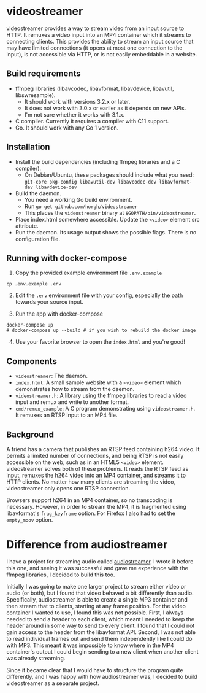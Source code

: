 # videostreamer
videostreamer provides a way to stream video from an input source to HTTP.
It remuxes a video input into an MP4 container which it streams to
connecting clients. This provides the ability to stream an input source
that may have limited connections (it opens at most one connection to the
input), is not accessible via HTTP, or is not easily embeddable in a
website.


## Build requirements
* ffmpeg libraries (libavcodec, libavformat, libavdevice, libavutil,
  libswresample).
  * It should work with versions 3.2.x or later.
  * It does not work with 3.0.x or earlier as it depends on new APIs.
  * I'm not sure whether it works with 3.1.x.
* C compiler. Currently it requires a compiler with C11 support.
* Go. It should work with any Go 1 version.


## Installation
* Install the build dependencies (including ffmpeg libraries and a C
  compiler).
  * On Debian/Ubuntu, these packages should include what you need:
    `git-core pkg-config libavutil-dev libavcodec-dev libavformat-dev
    libavdevice-dev`
* Build the daemon.
  * You need a working Go build environment.
  * Run `go get github.com/horgh/videostreamer`
  * This places the `videostreamer` binary at `$GOPATH/bin/videostreamer`.
* Place index.html somewhere accessible. Update the `<video>` element src
  attribute.
* Run the daemon. Its usage output shows the possible flags. There is no
  configuration file.

## Running with docker-compose

1. Copy the provided example environment file `.env.example`
```shell
cp .env.example .env
```
2. Edit the `.env` environment file with your config, especially the path towards your source input.

3. Run the app with docker-compose
```shell
docker-compose up
# docker-compose up --build # if you wish to rebuild the docker image
```

4. Use your favorite browser to open the `index.html` and you're good!

## Components
* `videostreamer`: The daemon.
* `index.html`: A small sample website with a `<video>` element which
  demonstrates how to stream from the daemon.
* `videostreamer.h`: A library using the ffmpeg libraries to read a video
  input and remux and write to another format.
* `cmd/remux_example`: A C program demonstrating using `videostreamer.h`.
  It remuxes an RTSP input to an MP4 file.


## Background
A friend has a camera that publishes an RTSP feed containing h264 video. It
permits a limited number of connections, and being RTSP is not easily
accessible on the web, such as in an HTML5 `<video>` element. videostreamer
solves both of these problems. It reads the RTSP feed as input, remuxes the
h264 video into an MP4 container, and streams it to HTTP clients. No matter
how many clients are streaming the video, videostreamer only opens one RTSP
connection.

Browsers support h264 in an MP4 container, so no transcoding is necessary.
However, in order to stream the MP4, it is fragmented using libavformat's
`frag_keyframe` option. For Firefox I also had to set the `empty_moov`
option.


# Difference from audiostreamer
I have a project for streaming audio called
[audiostreamer](https://github.com/horgh/audiostreamer). I wrote it before this
one, and seeing it was successful and gave me experience with the ffmpeg
libraries, I decided to build this too.

Initially I was going to make one larger project to stream either video or audio
(or both), but I found that video behaved a bit differently than audio.
Specifically, audiostreamer is able to create a single MP3 container and then
stream that to clients, starting at any frame position. For the video container
I wanted to use, I found this was not possible. First, I always needed to send
a header to each client, which meant I needed to keep the header around in some
way to send to every client. I found that I could not gain access to the header
from the libavformat API. Second, I was not able to read individual frames out
and send them independently like I could do with MP3. This meant it was
impossible to know where in the MP4 container's output I could begin sending to
a new client when another client was already streaming.

Since it became clear that I would have to structure the program quite
differently, and I was happy with how audiostreamer was, I decided to build
videostreamer as a separate project.
